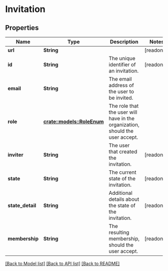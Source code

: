 # Invitation

## Properties

Name | Type | Description | Notes
------------ | ------------- | ------------- | -------------
**url** | **String** |  | [readonly]
**id** | **String** | The unique identifier of an invitation. | [readonly]
**email** | **String** | The email address of the user to be invited. | 
**role** | [**crate::models::RoleEnum**](RoleEnum.md) | The role that the user will have in the organization, should the user accept. | 
**inviter** | **String** | The user that created the invitation. | [readonly]
**state** | **String** | The current state of the invitation. | [readonly]
**state_detail** | **String** | Additional details about the state of the invitation. | [readonly]
**membership** | **String** | The resulting membership, should the user accept. | [readonly]

[[Back to Model list]](../README.md#documentation-for-models) [[Back to API list]](../README.md#documentation-for-api-endpoints) [[Back to README]](../README.md)


